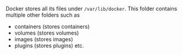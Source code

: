 
Docker stores all its files under `/var/lib/docker`. This folder contains multiple other folders such as 
- containers (stores containers)
- volumes (stores volumes)
- images (stores images)
- plugins (stores plugins) etc. 


